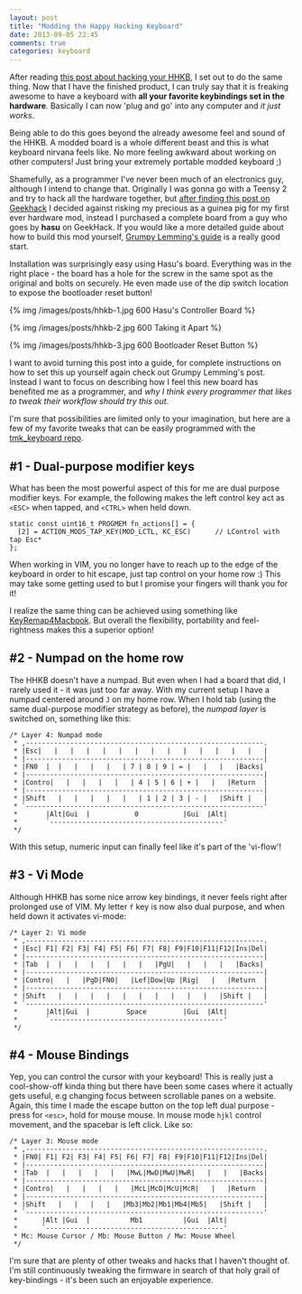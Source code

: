```yaml
---
layout: post
title: "Modding the Happy Hacking Keyboard"
date: 2013-09-05 22:45
comments: true
categories: keyboard
---
```


After reading [this post about hacking your HHKB][grumpy], I set out to do the
same thing. Now that I have the finished product, I can truly say that it is 
freaking awesome to have a keyboard with **all your favorite keybindings set in the
hardware**. Basically I can now 'plug and go' into any computer and _it just
works_.

Being able to do this goes beyond the already awesome feel and sound of the
HHKB. A modded board is a whole different beast and this is what keyboard
nirvana feels like. No more feeling awkward about working on other computers!
Just bring your extremely portable modded keyboard ;)

Shamefully, as a programmer I've never been much of an electronics guy,
although I intend to change that. Originally I was gonna go with a Teensy 2
and try to hack all the hardware together, but [after finding this post on
Geekhack][geekhack] I decided against risking my precious as a guinea pig for
my first ever hardware mod, instead I purchased a complete board from a guy
who goes by **hasu** on GeekHack. If you would like a more detailed guide
about how to build this mod yourself, [Grumpy Lemming's guide][grumpy] is a
really good start.

Installation was surprisingly easy using Hasu's board. Everything was in the right
place - the board has a hole for the screw in the same spot as the original and bolts on
securely. He even made use of the dip switch location to expose the bootloader
reset button!

{% img /images/posts/hhkb-1.jpg 600 Hasu's Controller Board %}

{% img /images/posts/hhkb-2.jpg 600 Taking it Apart %}

{% img /images/posts/hhkb-3.jpg 600 Bootloader Reset Button %}

I want to avoid turning this post into a guide, for complete instructions on
how to set this up yourself again check out Grumpy Lemming's post. Instead I
want to focus on describing how I feel this new board has benefited me as a
programmer, and *why I think every programmer that likes to tweak their
workflow should try this out*.

I'm sure that possibilities are limited only to your imagination, but here are
a few of my favorite tweaks that can be easily programmed with the
[tmk_keyboard repo][tmk].

## #1 - Dual-purpose modifier keys

What has been the most powerful aspect of this for me are dual purpose modifier
keys. For example, the following makes the left control key act as `<ESC>` when
tapped, and `<CTRL>` when held down.

    static const uint16_t PROGMEM fn_actions[] = {
      [2] = ACTION_MODS_TAP_KEY(MOD_LCTL, KC_ESC)      // LControl with tap Esc*
    };

When working in VIM, you no longer have to reach up to the edge of the keyboard
in order to hit escape, just tap control on your home row :) This may take
some getting used to but I promise your fingers will thank you for it!

I realize the same thing can be achieved using something like
[KeyRemap4Macbook][keyremap]. But overall the flexibility, portability and
feel-rightness makes this a superior option!


## #2 - Numpad on the home row

The HHKB doesn't have a numpad. But even when I had a board that did, I rarely
used it - it was just too far away. With my current setup I have a numpad
centered around `J` on my home row. When I hold tab (using the same
dual-purpose modifier strategy as before), the _numpad layer_ is
switched on, something like this:


    /* Layer 4: Numpad mode
     * ,-----------------------------------------------------------.
     * |Esc|   |   |   |   |   |   |   |   |   |   |   |   |   |   |
     * |-----------------------------------------------------------|
     * |FN0  |  |   |   |   |   | 7 | 8 | 9 | = |   |   |   |Backs|
     * |-----------------------------------------------------------|
     * |Contro|   |   |   |   |   | 4 | 5 | 6 | + |   |   |Return  |
     * |-----------------------------------------------------------|
     * |Shift   |   |   |   |   |   | 1 | 2 | 3 | - |   |Shift |   |
     * `-----------------------------------------------------------'
     *       |Alt|Gui  |           0           |Gui  |Alt|
     *       `-------------------------------------------'
     */

With this setup, numeric input can finally feel like it's part of the 'vi-flow'!


## #3 - Vi Mode

Although HHKB has some nice arrow key bindings, it never feels right after
prolonged use of VIM. My letter `f` key is now also dual purpose, and when held down
it activates vi-mode:

    /* Layer 2: Vi mode
     * ,-----------------------------------------------------------.
     * |Esc| F1| F2| F3| F4| F5| F6| F7| F8| F9|F10|F11|F12|Ins|Del|
     * |-----------------------------------------------------------|
     * |Tab  |  |   |   |   |   |   |   |PgU|   |   |   |   |Backs|
     * |-----------------------------------------------------------|
     * |Contro|   |   |PgD|FN0|   |Lef|Dow|Up |Rig|   |   |Return  |
     * |-----------------------------------------------------------|
     * |Shift   |   |   |   |   |   |   |   |   |   |   |Shift |   |
     * `-----------------------------------------------------------'
     *       |Alt|Gui  |         Space         |Gui  |Alt|
     *       `-------------------------------------------'
     */


## #4 - Mouse Bindings

Yep, you can control the cursor with your keyboard! This is really just a
cool-show-off kinda thing but there have been some cases where it actually
gets useful, e.g changing focus between scrollable panes on a website. Again,
this time I made the escape button on the top left dual purpose - press for
`<esc>`, hold for mouse mouse. In mouse mode `hjkl` control movement, and the
spacebar is left click. Like so:

    /* Layer 3: Mouse mode
     * ,-----------------------------------------------------------.
     * |FN0| F1| F2| F3| F4| F5| F6| F7| F8| F9|F10|F11|F12|Ins|Del|
     * |-----------------------------------------------------------|
     * |Tab  |   |   |   |   |   |MwL|MwD|MwU|MwR|   |   |   |Backs|
     * |-----------------------------------------------------------|
     * |Contro|   |   |   |   |   |McL|McD|McU|McR|   |   |Return  |
     * |-----------------------------------------------------------|
     * |Shift   |   |   |   |   |Mb3|Mb2|Mb1|Mb4|Mb5|   |Shift |   |
     * `-----------------------------------------------------------'
     *      |Alt |Gui  |          Mb1          |Gui  |Alt|
     *      `--------------------------------------------'
     * Mc: Mouse Cursor / Mb: Mouse Button / Mw: Mouse Wheel 
     */


I'm sure that are plenty of other tweaks and hacks that I haven't thought of.
I'm still continuously tweaking the firmware in search of that holy grail of
key-bindings - it's been such an enjoyable experience.


[grumpy]: http://grumpylemming.com/blog/2012/12/24/hacking-a-happy-hacking-keyboard/
[geekhack]: http://geekhack.org/index.php?topic=12047.0
[tmk]: https://github.com/tmk/tmk_keyboard
[keyremap]: https://pqrs.org/macosx/keyremap4macbook/
